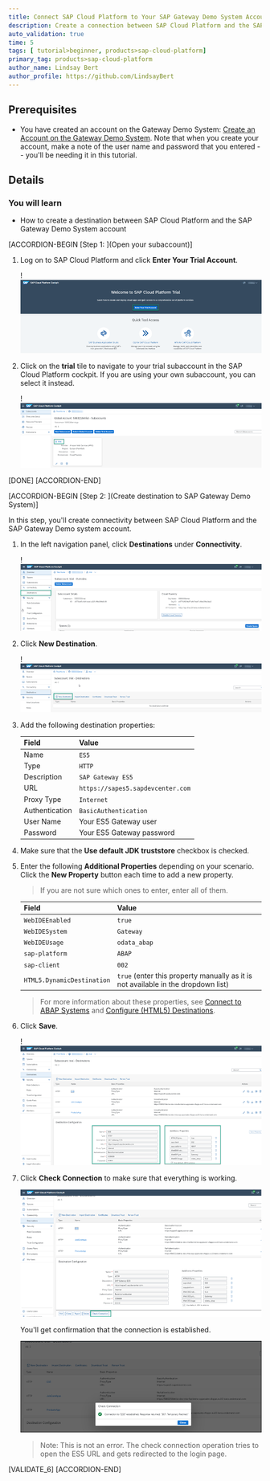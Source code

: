 ```yaml
---
title: Connect SAP Cloud Platform to Your SAP Gateway Demo System Account (ES5)
description: Create a connection between SAP Cloud Platform and the SAP Gateway Demo System (ES5).
auto_validation: true
time: 5
tags: [ tutorial>beginner, products>sap-cloud-platform]
primary_tag: products>sap-cloud-platform
author_name: Lindsay Bert
author_profile: https://github.com/LindsayBert
---
```


## Prerequisites
- You have created an account on the Gateway Demo System: [Create an Account on the Gateway Demo System](https://developers.sap.com/tutorials/gateway-demo-signup.html). Note that when you create your account, make a note of the user name and password that you entered -- you'll be needing it in this tutorial.

## Details
### You will learn
  - How to create a destination between SAP Cloud Platform and the SAP Gateway Demo System account

[ACCORDION-BEGIN [Step 1: ](Open your subaccount)]

1. Log on to SAP Cloud Platform and click **Enter Your Trial Account**.

    !![Log on to SAP Cloud Platform](1-enter-trial-account.png)

2. Click on the **trial** tile to navigate to your trial subaccount in the SAP Cloud Platform cockpit. If you are using your own subaccount, you can select it instead.

    !![Click trial account](2-click-trial.png)

[DONE]
[ACCORDION-END]


[ACCORDION-BEGIN [Step 2: ](Create destination to SAP Gateway Demo System)]

In this step, you'll create connectivity between SAP Cloud Platform and the SAP Gateway Demo system account.

1.  In the left navigation panel, click **Destinations** under **Connectivity**.

    !![Open destinations](3-open-destinations.png)

2. Click **New Destination**.

    !![New destination](4-create-destination.png)

3.  Add the following destination properties:

    |  Field     | Value
    |  :------------- | :-------------
    |  Name           | `ES5`
    |  Type          | `HTTP`
    |  Description    | `SAP Gateway ES5`
    |  URL           | `https://sapes5.sapdevcenter.com`
    |  Proxy Type          | `Internet`
    |  Authentication    | `BasicAuthentication`
    |  User Name          | Your ES5 Gateway user
    |  Password    | Your ES5 Gateway password

4. Make sure that the **Use default JDK truststore** checkbox is checked.

5. Enter the following **Additional Properties** depending on your scenario. Click the **New Property** button each time to add a new property.

    >If you are not sure which ones to enter, enter all of them.

    |  Field     | Value
    |  :------------- | :-------------
    | `WebIDEEnabled`          | `true`
    | `WebIDESystem`    | `Gateway`
    | `WebIDEUsage`           | `odata_abap`
    | `sap-platform`          | `ABAP`
    | `sap-client`          | `002`
    | `HTML5.DynamicDestination`          | `true` (enter this property manually as it is not available in the dropdown list)

    >For more information about these properties, see [Connect to ABAP Systems](https://help.sap.com/viewer/825270ffffe74d9f988a0f0066ad59f0/CF/en-US/5c3debce758a470e8342161457fd6f70.html) and [Configure (HTML5) Destinations](https://help.sap.com/viewer/29badeeee3684338b2e870139bdc4d86/Cloud/en-US/fab4035652cb4fc48503c65dc841d335.html).

6. Click **Save**.

    !![Destination Properties](5-destination-properties.png)

7. Click **Check Connection** to make sure that everything is working.

    ![Check connection](6-check-connection.png)

    You'll get confirmation that the connection is established.

    ![Connection established](7-connection-established.png)

    >Note: This is not an error. The check connection operation tries to open the ES5 URL and gets redirected to the login page.

[VALIDATE_6]
[ACCORDION-END]
